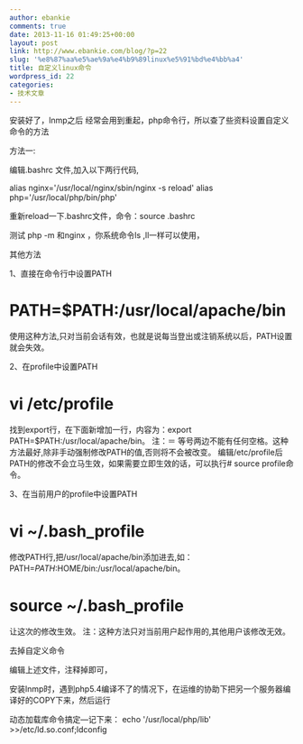 ```yaml
---
author: ebankie
comments: true
date: 2013-11-16 01:49:25+00:00
layout: post
link: http://www.ebankie.com/blog/?p=22
slug: '%e8%87%aa%e5%ae%9a%e4%b9%89linux%e5%91%bd%e4%bb%a4'
title: 自定义linux命令
wordpress_id: 22
categories:
- 技术文章
---
```


安装好了，lnmp之后 经常会用到重起，php命令行，所以查了些资料设置自定义命令的方法

方法一:

编辑.bashrc 文件,加入以下两行代码,

alias nginx='/usr/local/nginx/sbin/nginx -s reload'
alias php='/usr/local/php/bin/php'

重新reload一下.bashrc文件，命令：source .bashrc

测试 php -m 和nginx ，你系统命令ls ,ll一样可以使用，



其他方法

1、直接在命令行中设置PATH
# PATH=$PATH:/usr/local/apache/bin
使用这种方法,只对当前会话有效，也就是说每当登出或注销系统以后，PATH设置就会失效。

2、在profile中设置PATH
# vi /etc/profile
找到export行，在下面新增加一行，内容为：export PATH=$PATH:/usr/local/apache/bin。
注：＝ 等号两边不能有任何空格。这种方法最好,除非手动强制修改PATH的值,否则将不会被改变。
编辑/etc/profile后PATH的修改不会立马生效，如果需要立即生效的话，可以执行# source profile命令。

3、在当前用户的profile中设置PATH
# vi ~/.bash_profile
修改PATH行,把/usr/local/apache/bin添加进去,如：PATH=$PATH:$HOME/bin:/usr/local/apache/bin。
# source ~/.bash_profile
让这次的修改生效。
注：这种方法只对当前用户起作用的,其他用户该修改无效。

去掉自定义命令

编辑上述文件，注释掉即可，



安装lnmp时，遇到php5.4编译不了的情况下，在运维的协助下把另一个服务器编译好的COPY下来，然后运行

动态加载库命令搞定—记下来：
echo '/usr/local/php/lib' >>/etc/ld.so.conf;ldconfig
